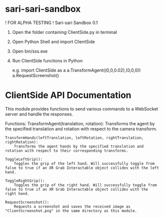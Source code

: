 # sari-sari-sandbox
! FOR ALPHA TESTING !
Sari-sari Sandbox 0.1

1. Open the folder containing ClientSide.py in terminal
2. Open Python Shell and import ClientSide
3. Open bin/sss.exe
4. Run ClientSide functions in Python
   
   e.g.
   import ClientSide as a
   a.TransformAgent((0,0,0.02),(0,0,0))
   a.RequestScreenshot()

# ClientSide API Documentation
This module provides functions to send various commands to a WebSocket server and handle the responses.

Functions:
	TransformAgent(translation, rotation):
		Transforms the agent by the specified translation and rotation with respect to the camera transform.

	TransformHands(leftTranslation, leftRotation, rightTranslation, rightRotation):
		Transforms the agent hands by the specified translation and rotation with respect to their corresponding transforms.

	ToggleLeftGrip():
 		Toggles the grip of the left hand. Will successfully toggle from false to true if an XR Grab Interactable object collides with the left hand.
	
 	ToggleRightGrip():
		Toggles the grip of the right hand. Will successfully toggle from false to true if an XR Grab Interactable object collides with the right hand.

	RequestScreenshot():
		Requests a screenshot and saves the received image as "ClientScreenshot.png" in the same directory as this module.
